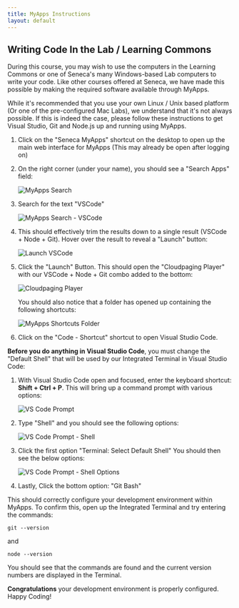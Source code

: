 ```yaml
---
title: MyApps Instructions
layout: default
---
```


## Writing Code In the Lab / Learning Commons

During this course, you may wish to use the computers in the Learning Commons or one of Seneca's many Windows-based Lab computers to write your code.  Like other courses offered at Seneca, we have made this possible by making the required software available through MyApps.  

While it's recommended that you use your own Linux / Unix based platform (Or one of the pre-configured Mac Labs), we understand that it's not always possible.  If this is indeed the case, please follow these instructions to get Visual Studio, Git and Node.js up and running using MyApps.

1.  Click on the "Seneca MyApps" shortcut on the desktop to open up the main web interface for MyApps (This may already be open after logging on)

2.  On the right corner (under your name), you should see a "Search Apps" field: 
    
    ![MyApps Search](/WEB322-Backup/media/myapps-search.png)

3.  Search for the text "VSCode"
    
    ![MyApps Search - VSCode](/WEB322-Backup/media/VSCode-search.png )

4.  This should effectively trim the results down to a single result (VSCode + Node + Git).  Hover over the result to reveal a "Launch" button:
    
    ![Launch VSCode](/WEB322-Backup/media/lauch-vsCode.png)

5.  Click the "Launch" Button.  This should open the "Cloudpaging Player" with our VSCode + Node + Git combo added to the bottom:
    
    ![Cloudpaging Player](/WEB322-Backup/media/cloudpaging-player.png)
        
    You should also notice that a folder has opened up containing the following shortcuts:

    ![MyApps Shortcuts Folder](/WEB322-Backup/media/myapps-shortcuts-folder.png)

6.  Click on the "Code - Shortcut" shortcut to open Visual Studio Code.


**Before you do anything in Visual Studio Code**, you must change the "Default Shell" that will be used by our Integrated Terminal in Visual Studio Code:

1.  With Visual Studio Code open and focused, enter the keyboard shortcut: **Shift + Ctrl + P**.  This will bring up a command prompt with various options:
    
    ![VS Code Prompt](/WEB322-Backup/media/vs-code-prompt.png)

2.  Type "Shell" and you should see the following options:
    
    ![VS Code Prompt - Shell](/WEB322-Backup/media/vs-code-prompt-shell.png)

3.  Click the first option "Terminal: Select Default Shell"  You should then see the below options: 
    
    ![VS Code Prompt - Shell Options](/WEB322-Backup/media/vs-code-prompt-shell-options.png)

4.  Lastly, Click the bottom option: "Git Bash"


This should correctly configure your development environment within MyApps.  To confirm this, open up the Integrated Terminal and try entering the commands:

```
git --version
```

and 

```
node --version
```

You should see that the commands are found and the current version numbers are displayed in the Terminal.

**Congratulations** your development environment is properly configured.  Happy Coding!